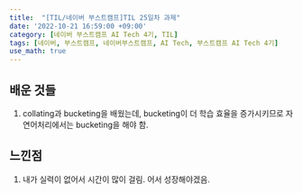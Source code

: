 ```yaml
---
title:  "[TIL/네이버 부스트캠프]TIL 25일차 과제"
date: '2022-10-21 16:59:00 +09:00'
category: [네이버 부스트캠프 AI Tech 4기, TIL]
tags: [네이버, 부스트캠프, 네이버부스트캠프, AI Tech, 부스트캠프 AI Tech 4기]
use_math: true
---
```

## 배운 것들

1. collating과 bucketing을 배웠는데, bucketing이 더 학습 효율을 증가시키므로 자연어처리에서는 bucketing을 해야 함.


## 느낀점
1. 내가 실력이 없어서 시간이 많이 걸림. 어서 성장해야겠음.